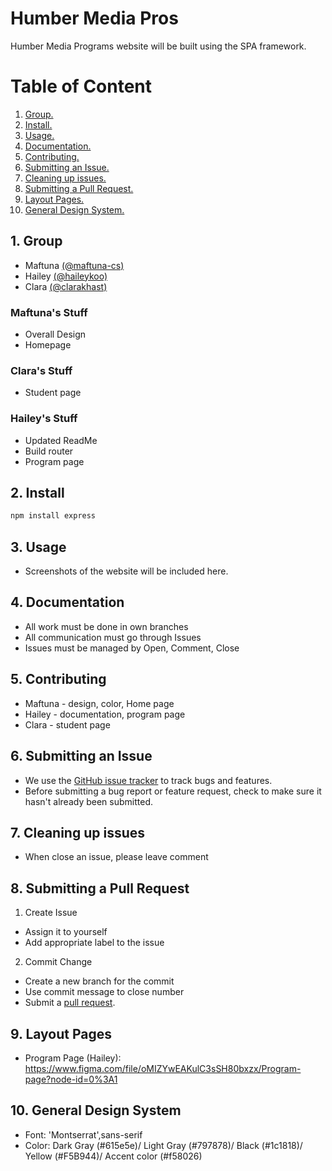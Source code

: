 # Humber Media Pros
Humber Media Programs website will be built using the SPA framework. 

# Table of Content
1. [ Group. ](#group)
2. [ Install. ](#install)
3. [ Usage. ](#usage)
4. [ Documentation. ](#documentation)
5. [ Contributing. ](#contributing)
6. [ Submitting an Issue. ](#submitting-issue)
7. [ Cleaning up issues. ](#cleaning-issue)
8. [ Submitting a Pull Request. ](#pull)
9. [ Layout Pages. ](#layout)
10. [ General Design System. ](#design)

## 1. <a name="group"/>Group
- Maftuna [(@maftuna-cs)](http://github.com/maftuna-cs)
- Hailey  [(@haileykoo)](https://github.com/haileykoo)
- Clara [(@clarakhast)](https://github.com/clarakhast)

### Maftuna's Stuff
- Overall Design
- Homepage

### Clara's Stuff
- Student page

### Hailey's Stuff
- Updated ReadMe
- Build router
- Program page

## 2. <a name="install"/>Install
```sh
npm install express
```

## 3. <a name="usage"/>Usage
- Screenshots of the website will be included here.

## 4. <a name="documentation"/>Documentation
- All work must be done in own branches
- All communication must go through Issues
- Issues must be managed by Open, Comment, Close

## 5. <a name="contributing"/>Contributing
- Maftuna - design, color, Home page
- Hailey - documentation, program page
- Clara - student page

## 6. <a name="submitting-issue"/>Submitting an Issue
- We use the [GitHub issue tracker](https://github.com/wddm19/framework_project/issues) to track bugs and features.
- Before submitting a bug report or feature request, check to make sure it hasn't
already been submitted.

## 7. <a name="cleaning-issue"/>Cleaning up issues
- When close an issue, please leave comment

## 8. <a name="pull"/>Submitting a Pull Request
1. Create Issue
- Assign it to yourself
- Add appropriate label to the issue
2. Commit Change
- Create a new branch for the commit
- Use commit message to close number
- Submit a [pull request](https://help.github.com/articles/using-pull-requests/).

## 9. <a name="layout"/>Layout Pages
- Program Page (Hailey): https://www.figma.com/file/oMIZYwEAKulC3sSH80bxzx/Program-page?node-id=0%3A1

## 10. <a name="design"/>General Design System
- Font: 'Montserrat',sans-serif
- Color: Dark Gray (#615e5e)/ Light Gray (#797878)/ Black (#1c1818)/ Yellow (#F5B944)/ Accent color (#f58026)
